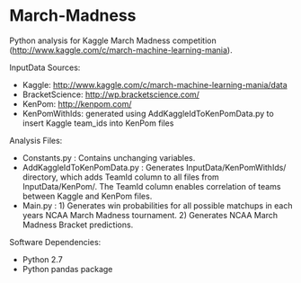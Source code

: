 March-Madness
=============

Python analysis for Kaggle March Madness competition (http://www.kaggle.com/c/march-machine-learning-mania).

InputData Sources:
- Kaggle: http://www.kaggle.com/c/march-machine-learning-mania/data
- BracketScience: http://wp.bracketscience.com/
- KenPom: http://kenpom.com/
- KenPomWithIds: generated using AddKaggleIdToKenPomData.py to insert Kaggle team_ids into KenPom files

Analysis Files:
- Constants.py : Contains unchanging variables.
- AddKaggleIdToKenPomData.py : Generates InputData/KenPomWithIds/ directory, which adds TeamId column to all files from InputData/KenPom/. The TeamId column enables correlation of teams between Kaggle and KenPom files.
- Main.py : 1) Generates win probabilities for all possible matchups in each years NCAA March Madness tournament. 2) Generates NCAA March Madness Bracket predictions.

Software Dependencies:
- Python 2.7
- Python pandas package

